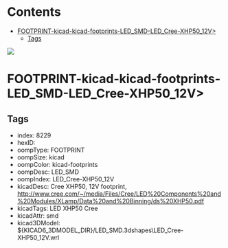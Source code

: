 



Contents
========

* [FOOTPRINT-kicad-kicad-footprints-LED_SMD-LED_Cree-XHP50_12V>](#footprint-kicad-kicad-footprints-led_smd-led_cree-xhp50_12v)
	* [Tags](#tags)
  
![][im]
# FOOTPRINT-kicad-kicad-footprints-LED_SMD-LED_Cree-XHP50_12V>

## Tags

- index: 8229
- hexID: 
- oompType: FOOTPRINT
- oompSize: kicad
- oompColor: kicad-footprints
- oompDesc: LED_SMD
- oompIndex: LED_Cree-XHP50_12V
- kicadDesc: Cree XHP50, 12V footprint, http://www.cree.com/~/media/Files/Cree/LED%20Components%20and%20Modules/XLamp/Data%20and%20Binning/ds%20XHP50.pdf
- kicadTags: LED XHP50 Cree
- kicadAttr: smd
- kicad3DModel: ${KICAD6_3DMODEL_DIR}/LED_SMD.3dshapes\LED_Cree-XHP50_12V.wrl



[im]: image.png
